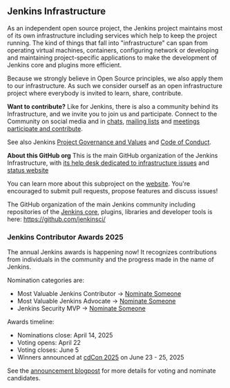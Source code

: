 ## Jenkins Infrastructure

As an independent open source project, the Jenkins project maintains most of its own infrastructure including services which help to keep the project running. The kind of things that fall into "infrastructure" can span from operating virtual machines, containers, configuring network or developing and maintaining project-specific applications to make the development of Jenkins core and plugins more efficient.

Because we strongly believe in Open Source principles, we also apply them to our infrastructure. As such we consider ourself as an open infrastructure project where everybody is invited to learn, share, contribute.

**Want to contribute?**
Like for Jenkins, there is also a community behind its Infrastructure, and we invite you to join us and participate.
Connect to the Community on social media and in [chats](https://www.jenkins.io/chat/#jenkins-infra/), [mailing lists](https://www.jenkins.io/mailing-lists/#infralists-jenkins-ci-org/) and [meetings](https://www.jenkins.io/projects/infrastructure/#meetings)
[participate and contribute](https://www.jenkins.io/projects/infrastructure/#contributing).

See also Jenkins [Project Governance and Values](https://www.jenkins.io/project/governance/) and [Code of Conduct](https://www.jenkins.io/project/conduct/).

**About this GitHub org**
This is the main GitHub organization of the Jenkins Infrastructure, with [its help desk dedicated to infrastructure issues](https://github.com/jenkins-infra/helpdesk) and [status website](https://status.jenkins.io/)

You can learn more about this subproject on the [website](https://www.jenkins.io/projects/infrastructure/). You're encouraged to submit pull requests, propose features and discuss issues!

The GitHub organization of the main Jenkins community including repositories of the [Jenkins core](https://github.com/jenkinsci/jenkins), plugins, libraries and developer tools is here:
https://github.com/jenkinsci/

### Jenkins Contributor Awards 2025

The annual Jenkins awards is happening now! It recognizes contributions from individuals in the community and the progress made in the name of Jenkins.

Nomination categories are:
- Most Valuable Jenkins Contributor → [Nominate Someone](https://github.com/jenkins-infra/jenkins.io/issues/7979)
- Most Valuable Jenkins Advocate → [Nominate Someone](https://github.com/jenkins-infra/jenkins.io/issues/7981)
- Jenkins Security MVP → [Nominate Someone](https://github.com/jenkins-infra/jenkins.io/issues/7980)

Awards timeline:
- Nominations close: April 14, 2025
- Voting opens: April 22
- Voting closes: June 5
- Winners announced at [cdCon 2025](https://cd.foundation/cdcon-2025/) on June 23 - 25, 2025

See the [announcement blogpost](https://www.jenkins.io/blog/2025/03/18/jenkins-contributor-awards-2025-nomination-is-open/) for more details for voting and nominate candidates.

